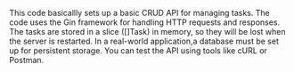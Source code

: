 This code  basicallly sets up a basic CRUD API for managing tasks. 
The code  uses the Gin framework for handling HTTP requests and responses.
The tasks are stored in a slice ([]Task) in memory, so they will be lost when the server is restarted.
In a real-world application,a database must be set up for persistent storage.
You can test the API using tools like cURL or Postman.
